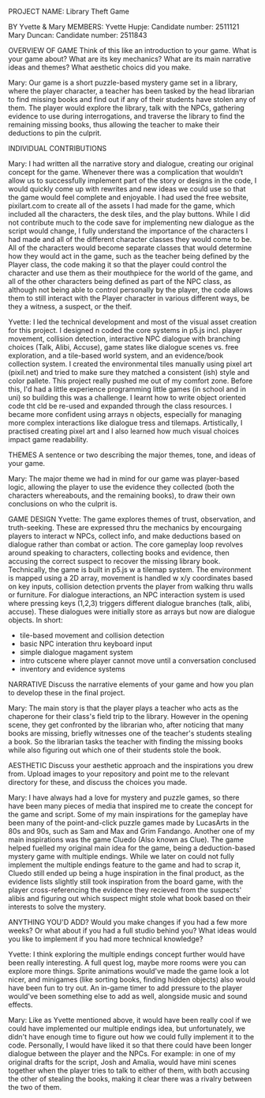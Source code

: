 PROJECT NAME: Library Theft Game

BY Yvette & Mary
MEMBERS:
Yvette Hupje: Candidate number: 2511121
Mary Duncan: Candidate number: 2511843

OVERVIEW OF GAME
Think of this like an introduction to your game. What is your game about? What are its key mechanics? What are its main narrative
ideas and themes? What aesthetic choics did you make. 

Mary:
Our game is a short puzzle-based mystery game set in a library, where the player character, a teacher has been tasked by the head librarian to find missing books and find out if any of their students have stolen any of them. The player would explore the library, talk with the NPCs, gathering evidence to use during interrogations, and traverse the library to find the remaining missing books, thus allowing the teacher to make their deductions to pin the culprit.

INDIVIDUAL CONTRIBUTIONS

Mary:
I had written all the narrative story and dialogue, creating our original concept for the game. Whenever there was a complication that wouldn’t allow us to successfully implement part of the story or designs in the code, I would quickly come up with rewrites and new ideas we could use so that the game would feel complete and enjoyable. I had used the free website, pixilart.com to create all of the assets I had made for the game, which included all the characters, the desk tiles, and the play buttons. 
While I did not contribute much to the code save for implementing new dialogue as the script would change, I fully understand the importance of the characters I had made and all of the different character classes they would come to be. All of the characters would become separate classes that would determine how they would act in the game, such as the teacher being defined by the Player class, the code making it so that the player could control the character and use them as their mouthpiece for the world of the game, and all of the other characters being defined as part of the NPC class, as although not being able to control personally by the player, the code allows them to still interact with the Player character in various different ways, be they a witness, a suspect, or the theif.

Yvette: 
I led the technical development and most of the visual asset creation for this project. I designed n coded the core systems in p5.js incl. player movement, collision detection, interactive NPC dialogue with branching choices (Talk, Alibi, Accuse), game states like dialogue scenes vs. free exploration, and a tile-based world system, and an evidence/book collection system.
I created the environmental tiles manually using pixel art (pixil.net) and tried to make sure they matched a consistent (ish) style and color pallete.
This project really pushed me out of my comfort zone. Before this, I'd had a little experience programming little games (in school and in uni) so building this was a challenge. I learnt how to write object oriented code tht cld be re-used and expanded through the class resources. I became more confident using arrays n objects, especially for managing more complex interactions like dialogue tress and tilemaps. 
Artistically, I practised creating pixel art and I also learned how much visual choices impact game readability.


THEMES
A sentence or two describing the major themes, tone, and ideas of your game.

Mary:
The major theme we had in mind for our game was player-based logic, allowing the player to use the evidence they collected (both the characters whereabouts, and the remaining books), to draw their own conclusions on who the culprit is.

GAME DESIGN
Yvette:
The game explores themes of trust, observation, and truth-seeking. These are expressed thru the mechanics by encourgaing players to interact w NPCs, collect info, and make deductions based on dialogue rather than combat or action. The core gameplay loop revolves around speaking to characters, collecting books and evidence, then accusing the correct suspect to recover the missing library book.
Technically, the game is built in p5.js w a tilemap system. The environment is mapped using a 2D array, movement is handled w x/y coordinates based on key inputs, collision detection prvents the player from walking thru walls or furniture. 
For dialogue interactions, an NPC interaction system is used where pressing keys (1,2,3) triggers different dialogue branches (talk, alibi, accuse). These dialogues were initially store as arrays but now are dialogue objects.
In short:
- tile-based movement and collision detection
- basic NPC interation thru keyboard input
- simple dialogue magament system
- intro cutscene where player cannot move until a conversation conclused
- inventory and evidence systems

NARRATIVE
Discuss the narrative elements of your game and how you plan to develop these in
the final project.

Mary:
The main story is that the player plays a teacher who acts as the chaperone for their class's field trip to the library. However in the opening scene, they get confronted by the librarian who, after noticing that many books are missing, briefly witnesses one of the teacher's students stealing a book. So the librarian tasks the teacher with finding the missing books while also figuring out which one of their students stole the book. 

AESTHETIC
Discuss your aesthetic approach and the inspirations you drew from. Upload images
to your repository and point me to the relevant directory for these, and discuss
the choices you made.

Mary:
I have always had a love for mystery and puzzle games, so there have been many pieces of media that inspired me to create the concept for the game and script. Some of my main inspirations for the gameplay have been many of the point-and-click puzzle games made by LucasArts in the 80s and 90s, such as Sam and Max and Grim Fandango. Another one of my main inspirations was the game Cluedo (Also known as Clue). The game helped fuelled my original main idea for the game, being a deduction-based mystery game with multiple endings. While we later on could not fully implement the multiple endings feature to the game and had to scrap it, Cluedo still ended up being a huge inspiration in the final product, as the evidence lists slightly still took inspiration from the board game, with the player cross-referencing the evidence they recieved from the suspects' alibis and figuring out which suspect might stole what book based on their interests to solve the mystery.

ANYTHING YOU'D ADD?
Would you make changes if you had a few more weeks? Or what about if you had a 
full studio behind you? What ideas would you like to implement if you had more
technical knowledge?

Yvette: I think exploring the multiple endings concept further would have been really interesting. A full quest log, maybe more rooms were you can explore more things. Sprite animations would've made the game look a lot nicer, and minigames (like sorting books, finding hidden objects) also would have been fun to try out. An in-game timer to add pressure to the player would've been something else to add as well, alongside music and sound effects.

Mary:
Like as Yvette mentioned above, it would have been really cool if we could have implemented our multiple endings idea, but unfortunately, we didn't have enough time to figure out how we could fully implement it to the code. Personally, I would have liked it so that there could have been longer dialogue between the player and the NPCs. For example: in one of my original drafts for the script, Josh and Amalia, would have mini scenes together when the player tries to talk to either of them, with both accusing the other of stealing the books, making it clear there was a rivalry between the two of them.